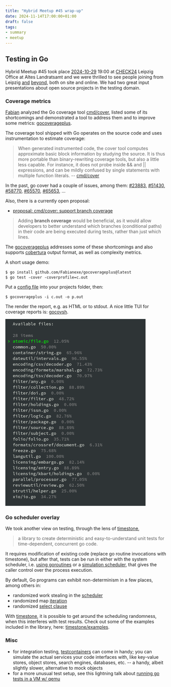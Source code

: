 ```yaml
---
title: "Hybrid Meetup #45 wrap-up"
date: 2024-11-14T17:00:00+01:00
draft: false
tags:
- summary
- meetup
---
```


## Testing in Go

Hybrid Meetup #45 took place
[2024-10-29](https://www.meetup.com/leipzig-golang/events/298481354/) 19:00 at
[CHECK24](https://check24.de) Leipzig Office at Altes Landratsamt and we were
thrilled to see people joining from Leipzig
[and](https://en.wikipedia.org/wiki/Saxony-Anhalt)
[beyond](https://en.wikipedia.org/wiki/Thuringia), both on site and online. We
had two great input presentations about open source projects in the testing
domain.

### Coverage metrics

[Fabian](https://www.linkedin.com/in/fabian-g%C3%A4rtner-913584141/) analyzed
the Go coverage tool [cmd/cover](https://pkg.go.dev/cmd/cover), listed some of
its shortcomings and demonstrated a tool to address them and to improve some
metrics: [gocoverageplus](https://github.com/Fabianexe/gocoverageplus).

The coverage tool shipped with Go operates on the source code and uses
instrumentation to estimate coverage:

> When generated instrumented code, the cover tool computes approximate
basic block information by studying the source. It is thus more portable than
binary-rewriting coverage tools, but also a little less capable. For instance,
it does not probe inside && and || expressions, and can be mildly confused by
single statements with multiple function literals. -- [cmd/cover](https://pkg.go.dev/cmd/cover)

In the past, go cover had a couple of issues, among them:
[#23883](https://github.com/golang/go/issues/23883),
[#51430](https://github.com/golang/go/issues/51430),
[#58770](https://github.com/golang/go/issues/58770),
[#65570](https://github.com/golang/go/issues/65570),
[#65653](https://github.com/golang/go/issues/65653), ...

Also, there is a currently open proposal:

* [proposal: cmd/cover: support branch coverage](https://github.com/golang/go/issues/70306)

> Adding **branch coverage** would be beneficial, as it would allow developers to
> better understand which branches (conditional paths) in their code are being
> executed during tests, rather than just which lines.

The [gocoverageplus](https://github.com/Fabianexe/gocoverageplus) addresses
some of these shortcomings and also supports
[cobertura](https://gcovr.com/en/stable/output/cobertura.html) output format, as well as complexity metrics.

A short usage demo:

```shell
$ go install github.com/Fabianexe/gocoverageplus@latest
$ go test -cover -coverprofile=c.out
```

Put a [config
file](https://github.com/Fabianexe/gocoverageplus/?tab=readme-ov-file#config)
into your projects folder, then:

```
$ gocoverageplus -i c.out -o p.out
```

The render the report, e.g. as HTML or to stdout. A nice little TUI for
coverage reports is: [gocovsh](https://github.com/orlangure/gocovsh).

[![](/images/gocovsh.png)](https://github.com/orlangure/gocovsh)

### Go scheduler overlay

We took another view on testing, through the lens of [timestone](https://github.com/Metamogul/timestone),

>  a library to create deterministic and easy-to-understand unit tests for time-dependent, concurrent go code.

It requires modification of existing code (replace go routine invocations with
timestone), but after that, tests can be run in either with the system
scheduler, i.e. [using
goroutines](https://github.com/Metamogul/timestone/blob/7411decd9b3e1e28ef539e2bbb0ebb67b9e059d7/system/scheduler.go#L20-L29)
or a [simulation
scheduler](https://github.com/Metamogul/timestone/blob/7411decd9b3e1e28ef539e2bbb0ebb67b9e059d7/simulation/scheduler.go#L149-L155),
that gives the caller control over the process execution.

By default, Go programs can exhibit non-determinism in a few places, among others in:

* randomized work stealing in the [scheduler](https://github.com/golang/go/blob/8e714281e441f93d2865adb3c5a507fd161314e9/src/runtime/proc.go#L7198)
* randomized map [iteration](https://github.com/golang/go/blob/8b0ac33da8574b74ba50ad727b59fa8679d93e4b/src/internal/runtime/maps/map.go#L141-L142)
* randomized [select clause](https://github.com/golang/go/blob/8e714281e441f93d2865adb3c5a507fd161314e9/src/runtime/select.go#L181)

With [timestone](https://github.com/Metamogul/timestone), it is possible to get
around the scheduling randomness, when this interferes with test results. Check
out some of the examples included in the library, here:
[timestone/examples](https://github.com/Metamogul/timestone/tree/main/examples).


### Misc

* for integration testing, [testcontainers](https://golang.testcontainers.org/)
  can come in handy; you can simulate the actual services your code interfaces
  with, like key-value stores, object stores, search engines, databases, etc. -- a handy, albeit slightly slower, alternative to mock objects
* for a more unusual test setup, see this lightning talk about [running go tests in a VM w/ qemu](https://www.youtube.com/watch?v=69Zy77O-BUM)

